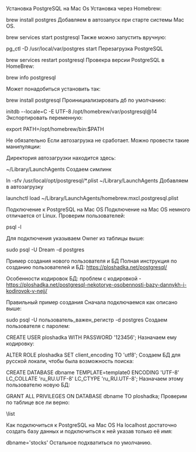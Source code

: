Установка PostgreSQL на Mac Os
Установка через Homebrew:

brew install postgres
Добавляем в автозапуск при старте системы Mac OS.

brew services start postgresql
Также можно запустить вручную:

pg_ctl -D /usr/local/var/postgres start
Перезагрузка PostgreSQL

brew services restart postgresql
Провекра версии PostgreSQL в HomeBrew:

brew info postgresql



Может понадобиться установить так:

brew install postgresql
Проинициализировать дб по умолчанию:

initdb --locale=C -E UTF-8 /opt/homebrew/var/postgresql@14
Экспортировать переменную:

export PATH=/opt/homebrew/bin:$PATH



Не обязательно
Если автозагрузка не сработает. Можно провести такие манипуляции:

Директория автозагрузки находится здесь:

~/Library/LaunchAgents
Создаем симлинк

ln -sfv /usr/local/opt/postgresql/*.plist ~/Library/LaunchAgents
Добавляем в автозагрузку

launchctl load ~/Library/LaunchAgents/homebrew.mxcl.postgresql.plist



Подключение к PostgreSQL на Mac OS
Подключение на Mac OS немного отличается от Linux. Проверим пользователей:

psql -l


Для подключения указываем Owner из таблицы выше:

sudo psql -U Dream -d postgres


Пример создания нового пользователя и БД
Полная инструкция по созданию пользователей и БД:
https://ploshadka.net/postgresql/

Особенности кодировок БД:
проблем с кодировкой - https://ploshadka.net/postgresql-nekotorye-osobennosti-bazy-dannykh-i-kodirovok-v-nejj/

Правильный пример создания
Сначала подключаемся как описано выше:

sudo psql -U пользователь_важен_регистр -d postgres
Создаем пользователя с паролем:

CREATE USER ploshadka WITH PASSWORD '123456';
Назначаем ему кодировку:

ALTER ROLE ploshadka SET client_encoding TO 'utf8';
Создаем БД для русской локали, чтобы была возможность поиска:

CREATE DATABASE dbname TEMPLATE=template0 ENCODING 'UTF-8' LC_COLLATE 'ru_RU.UTF-8' LC_CTYPE 'ru_RU.UTF-8';
Назначаем этому пользователю новую БД:

GRANT ALL PRIVILEGES ON DATABASE dbname TO ploshadka;
Проверим по таблице все ли верно:

\list



Как подключиться к PostgreSQL на Mac OS
На localhost достаточно создать базу данных и подключиться к ней указав только её имя:

dbname='stocks'
Остальное подхватиться по умолчанию.